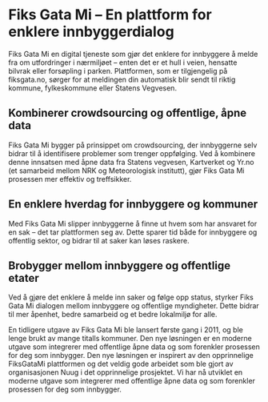 # Fiks Gata Mi – En plattform for enklere innbyggerdialog
Fiks Gata Mi en digital tjeneste som gjør det enklere for innbyggere å melde fra om utfordringer i nærmiljøet – enten det er et hull i veien, hensatte bilvrak eller forsøpling i parken. Plattformen, som er tilgjengelig på fiksgata.no, sørger for at meldingen din automatisk blir sendt til riktig kommune, fylkeskommune eller Statens Vegvesen.

## Kombinerer crowdsourcing og offentlige, åpne data
Fiks Gata Mi bygger på prinsippet om crowdsourcing, der innbyggerne selv bidrar til å identifisere problemer som trenger oppfølging. Ved å kombinere denne innsatsen med åpne data fra Statens vegvesen, Kartverket og Yr.no (et samarbeid mellom NRK og Meteorologisk institutt), gjør Fiks Gata Mi prosessen mer effektiv og treffsikker.

## En enklere hverdag for innbyggere og kommuner
Med Fiks Gata Mi slipper innbyggerne å finne ut hvem som har ansvaret for en sak – det tar plattformen seg av. Dette sparer tid både for innbyggere og offentlig sektor, og bidrar til at saker kan løses raskere.

## Brobygger mellom innbyggere og offentlige etater
Ved å gjøre det enklere å melde inn saker og følge opp status, styrker Fiks Gata Mi dialogen mellom innbyggere og offentlige myndigheter. Dette bidrar til mer åpenhet, bedre samarbeid og et bedre lokalmiljø for alle.

En tidligere utgave av Fiks Gata Mi ble lansert første gang i 2011, og ble lenge brukt av mange titalls kommuner. Den nye løsningen er en moderne utgave som integrerer med offentlige åpne data og som forenkler prosessen for deg som innbygger. Den nye løsningen er inspirert av den opprinnelige FiksGataMi plattformen og det veldig gode arbeidet som ble gjort av organisasjonen Nuug i det opprinnelige prosjektet. Vi har nå utviklet en moderne utgave som integrerer med offentlige åpne data og som forenkler prosessen for deg som innbygger.
